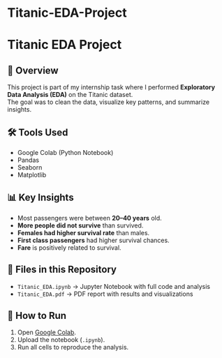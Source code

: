 # Titanic-EDA-Project
# Titanic EDA Project

## 📌 Overview
This project is part of my internship task where I performed **Exploratory Data Analysis (EDA)** on the Titanic dataset.  
The goal was to clean the data, visualize key patterns, and summarize insights.

## 🛠️ Tools Used
- Google Colab (Python Notebook)
- Pandas
- Seaborn
- Matplotlib

## 📊 Key Insights
- Most passengers were between **20–40 years** old.
- **More people did not survive** than survived.
- **Females had higher survival rate** than males.
- **First class passengers** had higher survival chances.
- **Fare** is positively related to survival.

## 📂 Files in this Repository
- `Titanic_EDA.ipynb` → Jupyter Notebook with full code and analysis  
- `Titanic_EDA.pdf` → PDF report with results and visualizations  

## 🚀 How to Run
1. Open [Google Colab](https://colab.research.google.com/).  
2. Upload the notebook (`.ipynb`).  
3. Run all cells to reproduce the analysis.
